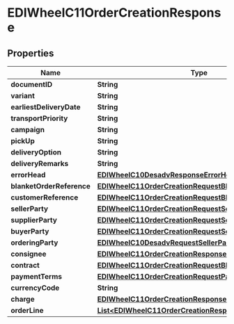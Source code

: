 

# EDIWheelC11OrderCreationResponse


## Properties

| Name | Type | Description | Notes |
|------------ | ------------- | ------------- | -------------|
|**documentID** | **String** |  |  |
|**variant** | **String** |  |  [optional] |
|**earliestDeliveryDate** | **String** |  |  [optional] |
|**transportPriority** | **String** |  |  [optional] |
|**campaign** | **String** |  |  [optional] |
|**pickUp** | **String** |  |  [optional] |
|**deliveryOption** | **String** |  |  [optional] |
|**deliveryRemarks** | **String** |  |  [optional] |
|**errorHead** | [**EDIWheelC10DesadvResponseErrorHead**](EDIWheelC10DesadvResponseErrorHead.md) |  |  |
|**blanketOrderReference** | [**EDIWheelC11OrderCreationRequestBlanketOrderReference**](EDIWheelC11OrderCreationRequestBlanketOrderReference.md) |  |  [optional] |
|**customerReference** | [**EDIWheelC11OrderCreationRequestBlanketOrderReference**](EDIWheelC11OrderCreationRequestBlanketOrderReference.md) |  |  |
|**sellerParty** | [**EDIWheelC11OrderCreationRequestSellerParty**](EDIWheelC11OrderCreationRequestSellerParty.md) |  |  [optional] |
|**supplierParty** | [**EDIWheelC11OrderCreationRequestSellerParty**](EDIWheelC11OrderCreationRequestSellerParty.md) |  |  [optional] |
|**buyerParty** | [**EDIWheelC11OrderCreationRequestSellerParty**](EDIWheelC11OrderCreationRequestSellerParty.md) |  |  |
|**orderingParty** | [**EDIWheelC10DesadvRequestSellerParty**](EDIWheelC10DesadvRequestSellerParty.md) |  |  [optional] |
|**consignee** | [**EDIWheelC11OrderCreationResponseConsignee**](EDIWheelC11OrderCreationResponseConsignee.md) |  |  [optional] |
|**contract** | [**EDIWheelC11OrderCreationRequestBlanketOrderReference**](EDIWheelC11OrderCreationRequestBlanketOrderReference.md) |  |  [optional] |
|**paymentTerms** | [**EDIWheelC11OrderCreationRequestPaymentTerms**](EDIWheelC11OrderCreationRequestPaymentTerms.md) |  |  [optional] |
|**currencyCode** | **String** |  |  [optional] |
|**charge** | [**EDIWheelC11OrderCreationResponseCharge**](EDIWheelC11OrderCreationResponseCharge.md) |  |  [optional] |
|**orderLine** | [**List&lt;EDIWheelC11OrderCreationResponseOrderLineInner&gt;**](EDIWheelC11OrderCreationResponseOrderLineInner.md) |  |  [optional] |



